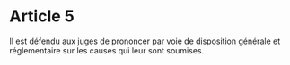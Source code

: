 # Article 5

Il est défendu aux juges de prononcer par voie de disposition générale et réglementaire sur les causes qui leur sont soumises.
